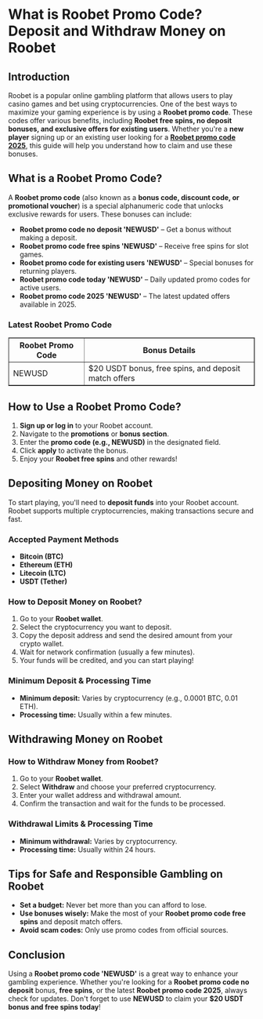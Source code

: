 <h1>What is Roobet Promo Code? Deposit and Withdraw Money on Roobet</h1>
<h2>Introduction</h2>
<p>Roobet is a popular online gambling platform that allows users to play casino games and bet using cryptocurrencies. One of the best ways to maximize your gaming experience is by using a <strong>Roobet promo code</strong>. These codes offer various benefits, including <strong>Roobet free spins, no deposit bonuses, and exclusive offers for existing users</strong>. Whether you're a <strong>new player</strong> signing up or an existing user looking for a <strong><a href="https://go.roobet.com/visit/?bta=39890&nci=7021&utm_medium=banner&utm_campaign=regWB" target="_blank" rel="noopener noreferrer"> Roobet promo code 2025</a></strong>, this guide will help you understand how to claim and use these bonuses.</p>

<h2>What is a Roobet Promo Code?</h2>
<p>A <strong>Roobet promo code</strong> (also known as a <strong>bonus code, discount code, or promotional voucher</strong>) is a special alphanumeric code that unlocks exclusive rewards for users. These bonuses can include:</p>
<ul>
    <li><strong>Roobet promo code no deposit 'NEWUSD'</strong> – Get a bonus without making a deposit.</li>
    <li><strong>Roobet promo code free spins 'NEWUSD'</strong> – Receive free spins for slot games.</li>
    <li><strong>Roobet promo code for existing users 'NEWUSD'</strong> – Special bonuses for returning players.</li>
    <li><strong>Roobet promo code today 'NEWUSD'</strong> – Daily updated promo codes for active users.</li>
    <li><strong>Roobet promo code 2025 'NEWUSD'</strong> – The latest updated offers available in 2025.</li>
</ul>

<h3>Latest Roobet Promo Code</h3>
<table border="1">
    <tr>
        <th>Roobet Promo Code</th>
        <th>Bonus Details</th>
    </tr>
    <tr>
        <td>NEWUSD</td>
        <td>$20 USDT bonus, free spins, and deposit match offers</td>
    </tr>
</table>

<h2>How to Use a Roobet Promo Code?</h2>
<ol>
    <li><strong>Sign up or log in</strong> to your Roobet account.</li>
    <li>Navigate to the <strong>promotions</strong> or <strong>bonus section</strong>.</li>
    <li>Enter the <strong>promo code (e.g., NEWUSD)</strong> in the designated field.</li>
    <li>Click <strong>apply</strong> to activate the bonus.</li>
    <li>Enjoy your <strong>Roobet free spins</strong> and other rewards!</li>
</ol>

<h2>Depositing Money on Roobet</h2>
<p>To start playing, you'll need to <strong>deposit funds</strong> into your Roobet account. Roobet supports multiple cryptocurrencies, making transactions secure and fast.</p>

<h3>Accepted Payment Methods</h3>
<ul>
    <li><strong>Bitcoin (BTC)</strong></li>
    <li><strong>Ethereum (ETH)</strong></li>
    <li><strong>Litecoin (LTC)</strong></li>
    <li><strong>USDT (Tether)</strong></li>
</ul>

<h3>How to Deposit Money on Roobet?</h3>
<ol>
    <li>Go to your <strong>Roobet wallet</strong>.</li>
    <li>Select the cryptocurrency you want to deposit.</li>
    <li>Copy the deposit address and send the desired amount from your crypto wallet.</li>
    <li>Wait for network confirmation (usually a few minutes).</li>
    <li>Your funds will be credited, and you can start playing!</li>
</ol>

<h3>Minimum Deposit & Processing Time</h3>
<ul>
    <li><strong>Minimum deposit:</strong> Varies by cryptocurrency (e.g., 0.0001 BTC, 0.01 ETH).</li>
    <li><strong>Processing time:</strong> Usually within a few minutes.</li>
</ul>

<h2>Withdrawing Money on Roobet</h2>
<h3>How to Withdraw Money from Roobet?</h3>
<ol>
    <li>Go to your <strong>Roobet wallet</strong>.</li>
    <li>Select <strong>Withdraw</strong> and choose your preferred cryptocurrency.</li>
    <li>Enter your wallet address and withdrawal amount.</li>
    <li>Confirm the transaction and wait for the funds to be processed.</li>
</ol>

<h3>Withdrawal Limits & Processing Time</h3>
<ul>
    <li><strong>Minimum withdrawal:</strong> Varies by cryptocurrency.</li>
    <li><strong>Processing time:</strong> Usually within 24 hours.</li>
</ul>

<h2>Tips for Safe and Responsible Gambling on Roobet</h2>
<ul>
    <li><strong>Set a budget:</strong> Never bet more than you can afford to lose.</li>
    <li><strong>Use bonuses wisely:</strong> Make the most of your <strong>Roobet promo code free spins</strong> and deposit match offers.</li>
    <li><strong>Avoid scam codes:</strong> Only use promo codes from official sources.</li>
</ul>

<h2>Conclusion</h2>
<p>Using a <strong>Roobet promo code 'NEWUSD'</strong> is a great way to enhance your gambling experience. Whether you're looking for a <strong>Roobet promo code no deposit</strong> bonus, <strong>free spins</strong>, or the latest <strong>Roobet promo code 2025</strong>, always check for updates. Don't forget to use <strong>NEWUSD</strong> to claim your <strong>$20 USDT bonus and free spins today</strong>!</p>
